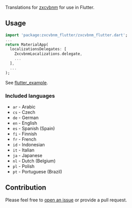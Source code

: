 Translations for [zxcvbnm](https://pub.dev/packages/zxcvbnm) for use in Flutter.

## Usage

```dart
import 'package:zxcvbnm_flutter/zxcvbnm_flutter.dart';
...
return MaterialApp(
  localizationsDelegates: [
    ZxcvbnmLocalizations.delegate,
    ...
  ],
  ...
);
```

See
[flutter_example](https://github.com/zeezooz/zxcvbnm_flutter/blob/main/example/flutter_example).

### Included languages

- `ar` - Arabic
- `cs` - Czech
- `de` - German
- `en` - English
- `es` - Spanish (Spain)
- `fi` - Finnish
- `fr` - French
- `id` - Indonesian
- `it` - Italian
- `ja` - Japanese
- `nl` - Dutch (Belgium)
- `pl` - Polish
- `pt` - Portuguese (Brazil)

## Contribution

Please feel free to
[open an issue](https://github.com/zeezooz/zxcvbnm/issues/new) or provide a pull
request.
